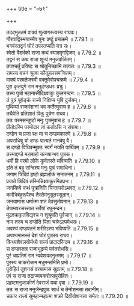 +++
title = "०७९"

+++


  
तदद्भुततमं वाक्यं श्रुत्वागस्त्यस्य राघवः।  
गौरवाद्विस्मयाच्चैव पुनः प्रष्टुं प्रचक्रमे ॥ 7.79.1 ॥   
भगवंस्तद्वनं घोरं तपस्तप्यति यत्र सः।  
श्वेतो वैदर्भको राजा कथं स्यादमृगद्विजम् ॥ 7.79.2 ॥   
तद्वनं स कथ राजा शून्यं मनुजवर्जितम्।  
तपश्चर्तुं प्रविष्टः स श्रोतुमिच्छामि तत्त्वतः ॥ 7.79.3 ॥   
रामस्य वचनं श्रुत्वा कौतूहलसमन्वितम्।  
वाक्यं परमतेजस्वी वक्तुमेवोपचक्रमे ॥ 7.79.4 ॥   
पुरा कृतयुगे राम मनुर्दण्डधरः प्रभुः।  
तस्य पुत्रो महानासीदिक्ष्वाकुः कुलनन्दनः ॥ 7.79.5 ॥   
तं पुत्रं पूर्वङ्कं राज्ये निक्षिप्य भुवि दुर्जयम्।  
पृथिव्यां राजवंशानां भव कर्तेत्युवाच ह ॥ 7.79.6 ॥   
तथैवेति प्रतिज्ञातं पितुः पुत्रेण राघव।  
ततः परमसन्तुष्टो मनुः पुत्रमुवाच ह ॥ 7.79.7 ॥   
प्रीतोऽस्मि परमोदार त्वं कर्ताऽसि न संशयः।  
दण्डेन च प्रजा रक्ष मा च दण्डमकारणे ॥ 7.79.8 ॥   
अपराधिषु यो दण्डः पात्यते मानवेषु वै।  
स दण्डो विधिवन्मुक्तः स्वर्गं नयति पार्थिवम् ॥ 7.79.9 ॥   
तस्माद्दण्डे महाबाहो यत्नवान्भव पुत्रक।  
धर्मो हि परमो लोके कुर्वतस्ते भविष्यति ॥ 7.79.10 ॥   
इति तं बहु सन्दिश्य मनुः पुत्रं समाधिना।  
जगाम त्रिदिवं हृष्टो ब्रह्मलोकं सनातनम् ॥ 7.79.11 ॥   
प्रयाते त्रिदिवं तस्मिन्निक्ष्वाकुरमितप्रभः।  
जनयिष्ये कथं पुत्रानिति चिन्तापरोऽभवत् ॥ 7.79.12 ॥   
कर्मभिर्बहुरूपैश्च तैस्तैर्मनुसुतस्सुतान्।  
जनयामास धर्मात्मा शतं देवसुतोपमान् ॥ 7.79.13 ॥   
तेषामवरजस्तात सर्वेषां रघुनन्दन।  
मूढश्चाकृतविद्यश्च न शुश्रूषति पूर्वजान् ॥ 7.79.14 ॥   
नाम तस्य च दण्डेति पिता चक्रेऽल्पमेधसः।  
अवश्यं दण्डपतनं शरीरेऽस्य भविष्यति ॥ 7.79.15 ॥   
अपश्यमानस्तं देशं घोरं पुत्रस्य राघव।  
विन्ध्यशैवलयोर्मध्ये राज्यं प्रादादरिन्दम ॥ 7.79.16 ॥   
स दण्डस्तत्र राजाभूद्रम्ये पर्वतरोधसि।  
पुरं चाप्रतिमं राम न्यवेशयदनुत्तमम् ॥ 7.79.17 ॥   
पुरस्य चाकरोन्नाम मधुमन्तमिति प्रभो।  
पुरोहितं तूशनसं वरयामास सुव्रतम् ॥ 7.79.18 ॥   
एवं स राजा तद्राज्यमकरोत्सपुरोहितः।  
प्रहृष्टमनुजाकीर्णं देवराजं यथा वृषा ॥ 7.79.19 ॥   
ततः स राजा मनुजेन्द्रपुत्रः सार्धं च तेनोशनसा तदानीम्।  
चकार राज्यं सुमहान्महात्मा शक्रो दिवीवोशनसा समेतः ॥ 7.79.20 ॥   

